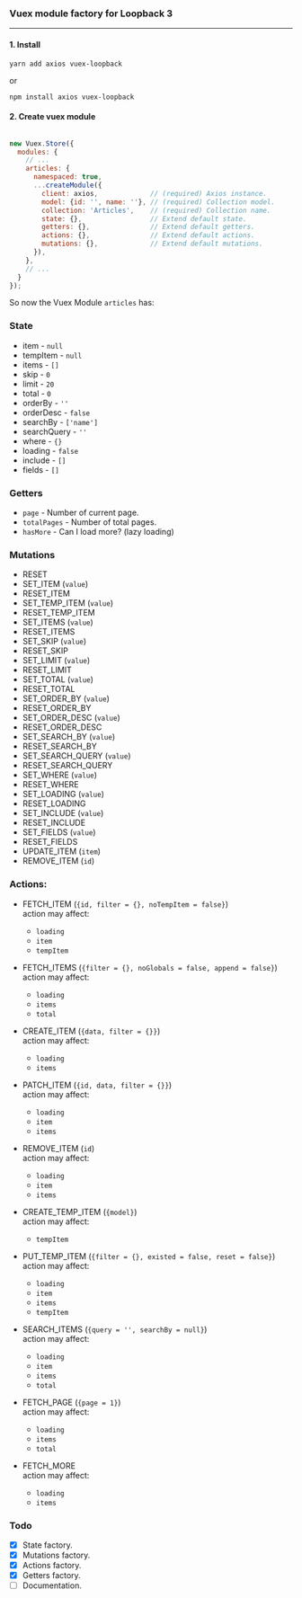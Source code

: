 ### Vuex module factory for Loopback 3
___

#### 1. Install
```
yarn add axios vuex-loopback
```
or
```
npm install axios vuex-loopback
```

#### 2. Create vuex module
```javascript

new Vuex.Store({
  modules: {
    // ...
    articles: {
      namespaced: true,
      ...createModule({
        client: axios,             // (required) Axios instance.
        model: {id: '', name: ''}, // (required) Collection model.
        collection: 'Articles',    // (required) Collection name.
        state: {},                 // Extend default state.
        getters: {},               // Extend default getters.
        actions: {},               // Extend default actions.
        mutations: {},             // Extend default mutations.
      }),
    },
    // ...
  }
});
```

So now the Vuex Module `articles` has:

### State

- item - `null`
- tempItem - `null`
- items - `[]`
- skip - `0`
- limit - `20`
- total - `0`
- orderBy - `''`
- orderDesc - `false`
- searchBy - `['name']`
- searchQuery - `''`
- where - `{}`
- loading - `false`
- include - `[]`
- fields - `[]`

### Getters

- `page` - Number of current page.
- `totalPages` - Number of total pages.
- `hasMore` - Can I load more? (lazy loading)

### Mutations

- RESET
- SET_ITEM (`value`)
- RESET_ITEM
- SET_TEMP_ITEM (`value`)
- RESET_TEMP_ITEM
- SET_ITEMS (`value`)
- RESET_ITEMS
- SET_SKIP (`value`)
- RESET_SKIP
- SET_LIMIT (`value`)
- RESET_LIMIT
- SET_TOTAL (`value`)
- RESET_TOTAL
- SET_ORDER_BY (`value`)
- RESET_ORDER_BY
- SET_ORDER_DESC (`value`)
- RESET_ORDER_DESC
- SET_SEARCH_BY (`value`)
- RESET_SEARCH_BY
- SET_SEARCH_QUERY (`value`)
- RESET_SEARCH_QUERY
- SET_WHERE (`value`)
- RESET_WHERE
- SET_LOADING (`value`)
- RESET_LOADING
- SET_INCLUDE (`value`)
- RESET_INCLUDE
- SET_FIELDS (`value`)
- RESET_FIELDS
- UPDATE_ITEM (`item`)
- REMOVE_ITEM (`id`)

### Actions:

- FETCH_ITEM (`{id, filter = {}, noTempItem = false}`)  
action may affect:
  - `loading`
  - `item`
  - `tempItem`

- FETCH_ITEMS (`{filter = {}, noGlobals = false, append = false}`)  
action may affect:
  - `loading`
  - `items`
  - `total`

- CREATE_ITEM (`{data, filter = {}}`)  
action may affect:
  - `loading`
  - `items`

- PATCH_ITEM (`{id, data, filter = {}}`)  
action may affect:
  - `loading`
  - `item`
  - `items`

- REMOVE_ITEM (`id`)  
action may affect:
  - `loading`
  - `item`
  - `items`

- CREATE_TEMP_ITEM (`{model}`)  
action may affect:
  - `tempItem`

- PUT_TEMP_ITEM (`{filter = {}, existed = false, reset = false}`)  
action may affect:
  - `loading`
  - `item`
  - `items`
  - `tempItem`

- SEARCH_ITEMS (`{query = '', searchBy = null}`)  
action may affect:
  - `loading`
  - `item`
  - `items`
  - `total`

- FETCH_PAGE (`{page = 1}`)  
action may affect:
  - `loading`
  - `items`
  - `total`
  
- FETCH_MORE  
action may affect:
  - `loading`
  - `items`

### Todo

* [x] State factory.
* [x] Mutations factory.
* [x] Actions factory.
* [x] Getters factory.
* [ ] Documentation.
